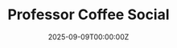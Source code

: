 ---
display_title: "Professor Coffee Social"
title: "Professor Coffee Social"
date: 2025-09-09T00:00:00Z
draft: false
layout: event
poster: "/images/event_posters/2025-2026/woa-prof-coffee-social.png"
poster_cover: "contain"
poster_position: "center"
short_description: "Learn more about your professors while enjoying some free snacks!"
start_time: "12:00 - 2:00 PM EST"
location: "Herzberg 4155"
location_link: "https://carleton.ca/campus/map/#HP"
background: "images/orientation2018-min.jpeg"
publishdate: 2025-08-25
tags:
- weekofawesome2025
---